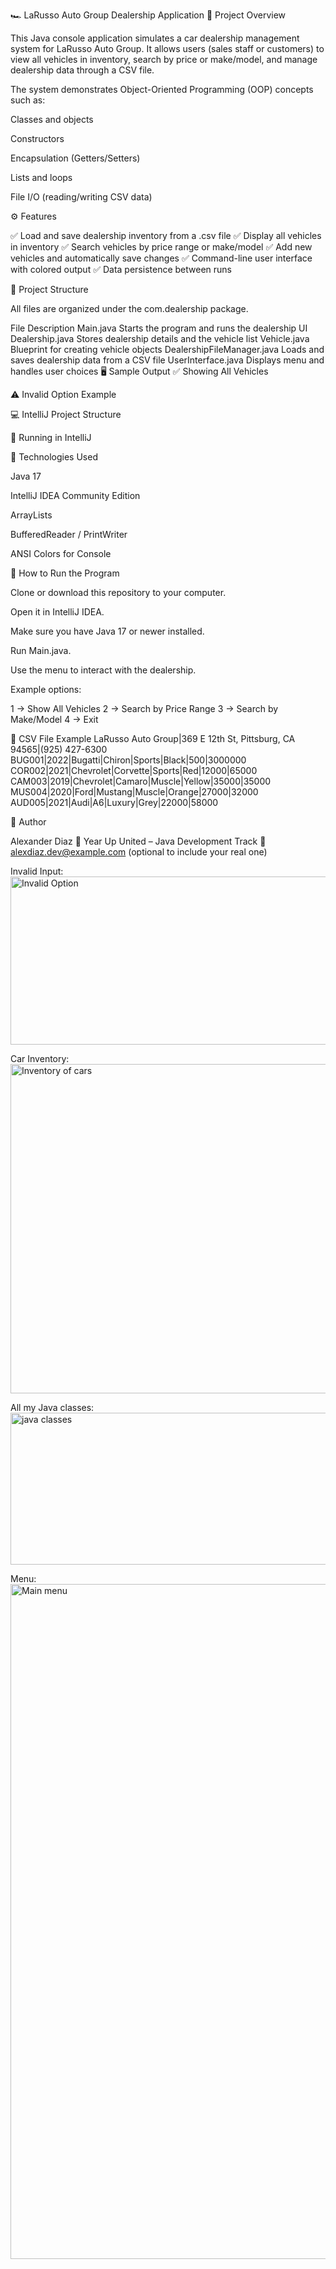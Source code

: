 🏎️ LaRusso Auto Group Dealership Application
📘 Project Overview

This Java console application simulates a car dealership management system for LaRusso Auto Group.
It allows users (sales staff or customers) to view all vehicles in inventory, search by price or make/model, and manage dealership data through a CSV file.

The system demonstrates Object-Oriented Programming (OOP) concepts such as:

Classes and objects

Constructors

Encapsulation (Getters/Setters)

Lists and loops

File I/O (reading/writing CSV data)

⚙️ Features

✅ Load and save dealership inventory from a .csv file
✅ Display all vehicles in inventory
✅ Search vehicles by price range or make/model
✅ Add new vehicles and automatically save changes
✅ Command-line user interface with colored output
✅ Data persistence between runs

🧱 Project Structure

All files are organized under the com.dealership package.

File	Description
Main.java	Starts the program and runs the dealership UI
Dealership.java	Stores dealership details and the vehicle list
Vehicle.java	Blueprint for creating vehicle objects
DealershipFileManager.java	Loads and saves dealership data from a CSV file
UserInterface.java	Displays menu and handles user choices
🖥️ Sample Output
✅ Showing All Vehicles

⚠️ Invalid Option Example

💻 IntelliJ Project Structure

🧰 Running in IntelliJ

🧩 Technologies Used

Java 17

IntelliJ IDEA Community Edition

ArrayLists

BufferedReader / PrintWriter

ANSI Colors for Console

🚗 How to Run the Program

Clone or download this repository to your computer.

Open it in IntelliJ IDEA.

Make sure you have Java 17 or newer installed.

Run Main.java.

Use the menu to interact with the dealership.

Example options:

1 → Show All Vehicles
2 → Search by Price Range
3 → Search by Make/Model
4 → Exit

📂 CSV File Example
LaRusso Auto Group|369 E 12th St, Pittsburg, CA 94565|(925) 427-6300
BUG001|2022|Bugatti|Chiron|Sports|Black|500|3000000
COR002|2021|Chevrolet|Corvette|Sports|Red|12000|65000
CAM003|2019|Chevrolet|Camaro|Muscle|Yellow|35000|35000
MUS004|2020|Ford|Mustang|Muscle|Orange|27000|32000
AUD005|2021|Audi|A6|Luxury|Grey|22000|58000

👤 Author

Alexander Diaz
📍 Year Up United – Java Development Track
📧 alexdiaz.dev@example.com
 (optional to include your real one)

 Invalid Input:
<img width="547" height="269" alt="Invalid Option" src="https://github.com/user-attachments/assets/d5b977ee-b71d-436a-ac5f-007d573dc311" />


Car Inventory:
<img width="888" height="527" alt="Inventory of cars" src="https://github.com/user-attachments/assets/f7f6bc0e-d4f8-4fe0-a1b7-baaa3874ea78" />


All my Java classes:
<img width="548" height="243" alt="java classes" src="https://github.com/user-attachments/assets/1d560623-24ac-4f0e-abf7-d3ae11d6dd52" />


Menu:
<img width="1920" height="1080" alt="Main menu" src="https://github.com/user-attachments/assets/217d7785-4ac4-46fe-bdf6-d91c68379e86" />



 
